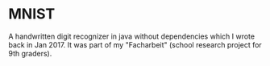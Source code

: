 # MNIST

A handwritten digit recognizer in java without dependencies which I wrote back in Jan 2017.
It was part of my "Facharbeit" (school research project for 9th graders).
